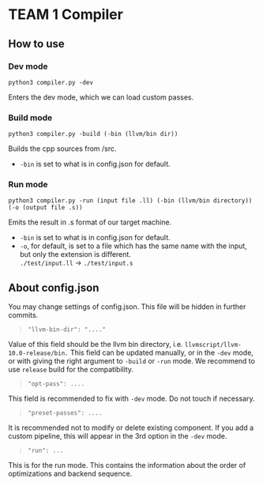 # TEAM 1 Compiler

## How to use

### Dev mode

`python3 compiler.py -dev`

Enters the dev mode, which we can load custom passes.

### Build mode

`python3 compiler.py -build (-bin (llvm/bin dir))`

Builds the cpp sources from /src.

- `-bin` is set to what is in config.json for default.

### Run mode

`python3 compiler.py -run (input file .ll) (-bin (llvm/bin directory)) (-o (output file .s))`

Emits the result in .s format of our target machine.

- `-bin` is set to what is in config.json for default.
- `-o`, for default, is set to a file which has the same name with the input, but only the extension is different.</br>
 `./test/input.ll` → `./test/input.s`


## About config.json

You may change settings of config.json. This file will be hidden in further commits.

> `"llvm-bin-dir": "...."`

Value of this field should be the llvm bin directory, i.e. `llvmscript/llvm-10.0-release/bin.`
This field can be updated manually, or in the `-dev` mode, or with giving the right argument to `-build` or `-run` mode.
We recommend to use `release` build for the compatibility.

> `"opt-pass": ....`

This field is recommended to fix with `-dev` mode. Do not touch if necessary.

> `"preset-passes": ....`

It is recommended not to modify or delete existing component.
If you add a custom pipeline, this will appear in the 3rd option in the `-dev` mode.

> `"run": ...`

This is for the run mode. This contains the information about the order of optimizations and backend sequence.
